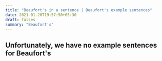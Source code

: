 ```yaml
---
title: "Beaufort's in a sentence | Beaufort's example sentences"
date: 2021-01-20T19:57:50+05:30
draft: falses
summary: "Beaufort's"
---
```

## Unfortunately, we have no example sentences for Beaufort's                 
